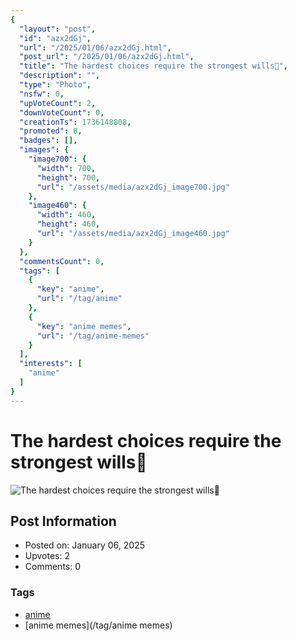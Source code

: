 ```yaml
---
{
  "layout": "post",
  "id": "azx2dGj",
  "url": "/2025/01/06/azx2dGj.html",
  "post_url": "/2025/01/06/azx2dGj.html",
  "title": "The hardest choices require the strongest wills🗿",
  "description": "",
  "type": "Photo",
  "nsfw": 0,
  "upVoteCount": 2,
  "downVoteCount": 0,
  "creationTs": 1736148808,
  "promoted": 0,
  "badges": [],
  "images": {
    "image700": {
      "width": 700,
      "height": 700,
      "url": "/assets/media/azx2dGj_image700.jpg"
    },
    "image460": {
      "width": 460,
      "height": 460,
      "url": "/assets/media/azx2dGj_image460.jpg"
    }
  },
  "commentsCount": 0,
  "tags": [
    {
      "key": "anime",
      "url": "/tag/anime"
    },
    {
      "key": "anime memes",
      "url": "/tag/anime-memes"
    }
  ],
  "interests": [
    "anime"
  ]
}
---
```


# The hardest choices require the strongest wills🗿

![The hardest choices require the strongest wills🗿](/assets/media/azx2dGj_image700.jpg)

## Post Information

- Posted on: January 06, 2025
- Upvotes: 2
- Comments: 0

### Tags

- [anime](/tag/anime)
- [anime memes](/tag/anime memes)
